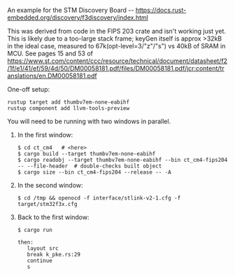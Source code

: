 An example for the STM Discovery Board -- <https://docs.rust-embedded.org/discovery/f3discovery/index.html>

This was derived from code in the FIPS 203 crate and isn't working just yet. 
This is likely due to a too-large stack frame; keyGen itself is approx >32kB
in the ideal case, measured to 67k(opt-level=3/"z"/"s") vs 40kB of SRAM in MCU.
See pages 15 and 53 of <https://www.st.com/content/ccc/resource/technical/document/datasheet/f2/1f/e1/41/ef/59/4d/50/DM00058181.pdf/files/DM00058181.pdf/jcr:content/translations/en.DM00058181.pdf>

One-off setup:

~~~
rustup target add thumbv7em-none-eabihf
rustup component add llvm-tools-preview
~~~

You will need to be running with two windows in parallel.

1. In the first window:

   ~~~
   $ cd ct_cm4   # <here>
   $ cargo build --target thumbv7em-none-eabihf
   $ cargo readobj --target thumbv7em-none-eabihf --bin ct_cm4-fips204 -- --file-header  # double-checks built object
   $ cargo size --bin ct_cm4-fips204 --release -- -A
   ~~~

2. In the second window:

   ~~~
   $ cd /tmp && openocd -f interface/stlink-v2-1.cfg -f target/stm32f3x.cfg
   ~~~

3. Back to the first window:

   ~~~
   $ cargo run

   then:
      layout src
      break k_pke.rs:29
      continue
      s
   ~~~

